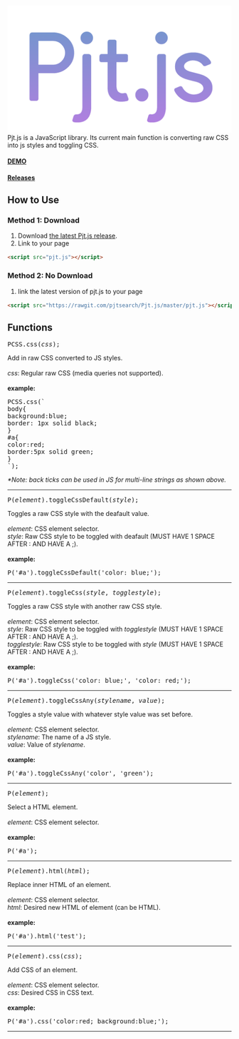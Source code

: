 <img src="https://raw.githubusercontent.com/pjtsearch/Pjt.js/images/pjt.js.png"></img>
Pjt.js is a JavaScript library.  Its current main function is converting raw CSS into js styles and toggling CSS.
<br>
#### <a href="https://codepen.io/piwithewiwi/pen/pdOKma">DEMO</a>

#### <a href="https://github.com/pjtsearch/Pjt.js/releases">Releases</a>

## How to Use
### Method 1: Download
1. Download <a href="https://github.com/pjtsearch/Pjt.js/releases">the latest Pjt.js release</a>.
2. Link to your page
```html
<script src="pjt.js"></script>
```
### Method 2: No Download
1. link the latest version of pjt.js to your page
```html
<script src="https://rawgit.com/pjtsearch/Pjt.js/master/pjt.js"></script>
```
## Functions
<pre>
PCSS.css(<i>css</i>);
</pre>
Add in raw CSS converted to JS styles.
<br>
<br>
<i>css</i>: Regular raw CSS (media queries not supported).
<br>
<br>
<b>example:</b>
<pre>
PCSS.css(`
body{
background:blue;
border: 1px solid black;
}
#a{
color:red;
border:5px solid green;
}
`);
</pre>
<i>*Note: back ticks can be used in JS for multi-line strings as shown above.</i>
<hr>
<pre>
P(<i>element</i>).toggleCssDefault(<i>style</i>);
</pre>
Toggles a raw CSS style with the deafault value.
<br>
<br>
<i>element</i>: CSS element selector.
<br>
<i>style</i>: Raw CSS style to be toggled with deafault (MUST HAVE 1 SPACE AFTER : AND HAVE A ;).
<br>
<br>
<b>example:</b>
<pre>
P('#a').toggleCssDefault('color: blue;');
</pre>
<hr>
<pre>
P(<i>element</i>).toggleCss(<i>style</i>, <i>togglestyle</i>);
</pre>
Toggles a raw CSS style with another raw CSS style.
<br>
<br>
<i>element</i>: CSS element selector.
<br>
<i>style</i>: Raw CSS style to be toggled with <i>togglestyle</i> (MUST HAVE 1 SPACE AFTER : AND HAVE A ;).
<br>
<i>togglestyle</i>: Raw CSS style to be toggled with <i>style</i> (MUST HAVE 1 SPACE AFTER : AND HAVE A ;).
<br>
<br>
<b>example:</b>
<pre>
P('#a').toggleCss('color: blue;', 'color: red;');
</pre>
<hr>
<pre>
P(<i>element</i>).toggleCssAny(<i>stylename</i>, <i>value</i>);
</pre>
Toggles a style value with whatever style value was set before.
<br>
<br>
<i>element</i>: CSS element selector.
<br>
<i>stylename</i>: The name of a JS style.
<br>
<i>value</i>: Value of <i>stylename</i>.
<br>
<br>
<b>example:</b>
<pre>
P('#a').toggleCssAny('color', 'green');
</pre>
<hr>
<pre>
P(<i>element</i>);
</pre>
Select a HTML element. 
<br>
<br>
<i>element</i>: CSS element selector.
<br>
<br>
<b>example:</b>
<pre>
P('#a');
</pre>
<hr>
<pre>
P(<i>element</i>).html(<i>html</i>);
</pre>
Replace inner HTML of an element. 
<br>
<br>
<i>element</i>: CSS element selector.
<br>
<i>html</i>: Desired new HTML of element (can be HTML).
<br>
<br>
<b>example:</b>
<br>
<pre>
P('#a').html('test');
</pre>
<hr>
<pre>
P(<i>element</i>).css(<i>css</i>);
</pre>
Add CSS of an element. 
<br>
<br>
<i>element</i>: CSS element selector.
<br>
<i>css</i>: Desired CSS in CSS text.
<br>
<br>
<b>example:</b>
<br>
<pre>
P('#a').css('color:red; background:blue;');
</pre>
<hr>
